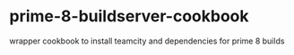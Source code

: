 # prime-8-buildserver-cookbook
wrapper cookbook to install teamcity and dependencies for prime 8 builds
